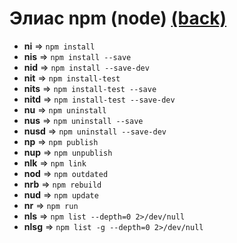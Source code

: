 # Элиас npm (node) [(back)](./readme.md)

- **ni** => `npm install`
- **nis** => `npm install --save`
- **nid** => `npm install --save-dev`
- **nit** => `npm install-test`
- **nits** => `npm install-test --save`
- **nitd** => `npm install-test --save-dev`
- **nu** => `npm uninstall`
- **nus** => `npm uninstall --save`
- **nusd** => `npm uninstall --save-dev`
- **np** => `npm publish`
- **nup** => `npm unpublish`
- **nlk** => `npm link`
- **nod** => `npm outdated`
- **nrb** => `npm rebuild`
- **nud** => `npm update`
- **nr** => `npm run`
- **nls** => `npm list --depth=0 2>/dev/null`
- **nlsg** => `npm list -g --depth=0 2>/dev/null`
